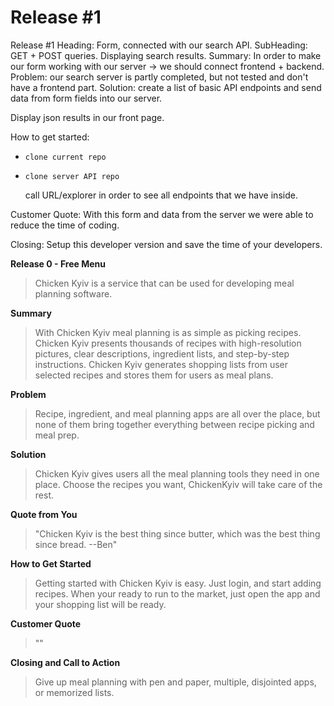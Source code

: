# Release \#1



Release \#1 Heading: Form, connected with our search API. SubHeading: GET + POST queries. Displaying search results. Summary: In order to make our form working with our server -&gt; we should connect frontend + backend. Problem: our search server is partly completed, but not tested and don't have a frontend part. Solution: create a list of basic API endpoints and send data from form fields into our server.

Display json results in our front page.

How to get started:

* `clone current repo`
* `clone server API repo`

  call URL/explorer in order to see all endpoints that we have inside.

Customer Quote: With this form and data from the server we were able to reduce the time of coding.

Closing: Setup this developer version and save the time of your developers.

**Release 0 - Free Menu**

> Chicken Kyiv is a service that can be used for developing meal planning software.

**Summary**

> With Chicken Kyiv meal planning is as simple as picking recipes. Chicken Kyiv presents thousands of recipes with high-resolution pictures, clear descriptions, ingredient lists, and step-by-step instructions. Chicken Kyiv generates shopping lists from user selected recipes and stores them for users as meal plans.

**Problem**

> Recipe, ingredient, and meal planning apps are all over the place, but none of them bring together everything between recipe picking and meal prep.

**Solution**

> Chicken Kyiv gives users all the meal planning tools they need in one place. Choose the recipes you want, ChickenKyiv will take care of the rest.

**Quote from You**

> "Chicken Kyiv is the best thing since butter, which was the best thing since bread. --Ben"

**How to Get Started**

> Getting started with Chicken Kyiv is easy. Just login, and start adding recipes. When your ready to run to the market, just open the app and your shopping list will be ready.

**Customer Quote**

> ""

**Closing and Call to Action**

> Give up meal planning with pen and paper, multiple, disjointed apps, or memorized lists.

